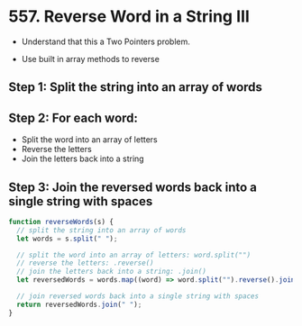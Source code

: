 # 557. Reverse Word in a String III

- Understand that this a Two Pointers problem.

- Use built in array methods to reverse

## Step 1: Split the string into an array of words

## Step 2: For each word:

- Split the word into an array of letters
- Reverse the letters
- Join the letters back into a string

## Step 3: Join the reversed words back into a single string with spaces

```js
function reverseWords(s) {
  // split the string into an array of words
  let words = s.split(" ");

  // split the word into an array of letters: word.split("")
  // reverse the letters: .reverse()
  // join the letters back into a string: .join()
  let reversedWords = words.map((word) => word.split("").reverse().join(""));

  // join reversed words back into a single string with spaces
  return reversedWords.join(" ");
}
```
